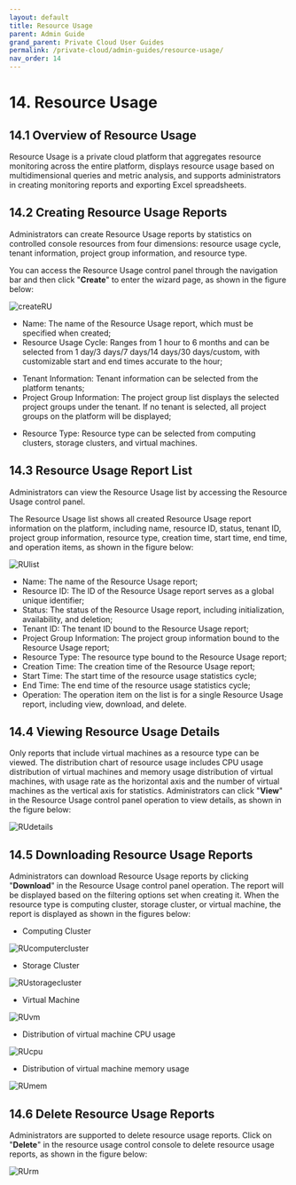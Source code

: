 ```yaml
---
layout: default
title: Resource Usage
parent: Admin Guide
grand_parent: Private Cloud User Guides
permalink: /private-cloud/admin-guides/resource-usage/
nav_order: 14
---
```

# 14. Resource Usage

## 14.1 Overview of Resource Usage

Resource Usage is a private cloud platform that aggregates resource monitoring across the entire platform, displays resource usage based on multidimensional queries and metric analysis, and supports administrators in creating monitoring reports and exporting Excel spreadsheets.

## 14.2 Creating Resource Usage Reports

Administrators can create Resource Usage reports by statistics on controlled console resources from four dimensions: resource usage cycle, tenant information, project group information, and resource type.

You can access the Resource Usage control panel through the navigation bar and then click "**Create**" to enter the wizard page, as shown in the figure below:

![createRU](/assets/images/adminguide/createRU.png)

* Name: The name of the Resource Usage report, which must be specified when created;
* Resource Usage Cycle: Ranges from 1 hour to 6 months and can be selected from 1 day/3 days/7 days/14 days/30 days/custom, with customizable start and end times accurate to the hour;
- Tenant Information: Tenant information can be selected from the platform tenants;
- Project Group Information: The project group list displays the selected project groups under the tenant. If no tenant is selected, all project groups on the platform will be displayed;
* Resource Type: Resource type can be selected from computing clusters, storage clusters, and virtual machines.

## 14.3 Resource Usage Report List

Administrators can view the Resource Usage list by accessing the Resource Usage control panel.

The Resource Usage list shows all created Resource Usage report information on the platform, including name, resource ID, status, tenant ID, project group information, resource type, creation time, start time, end time, and operation items, as shown in the figure below:

![RUlist](/assets/images/adminguide/RUlist.png)

- Name: The name of the Resource Usage report;
- Resource ID: The ID of the Resource Usage report serves as a global unique identifier;
- Status: The status of the Resource Usage report, including initialization, availability, and deletion;
- Tenant ID: The tenant ID bound to the Resource Usage report;
- Project Group Information: The project group information bound to the Resource Usage report;
- Resource Type: The resource type bound to the Resource Usage report;
- Creation Time: The creation time of the Resource Usage report;
- Start Time: The start time of the resource usage statistics cycle;
- End Time: The end time of the resource usage statistics cycle;
- Operation: The operation item on the list is for a single Resource Usage report, including view, download, and delete.

## 14.4 Viewing Resource Usage Details

Only reports that include virtual machines as a resource type can be viewed. The distribution chart of resource usage includes CPU usage distribution of virtual machines and memory usage distribution of virtual machines, with usage rate as the horizontal axis and the number of virtual machines as the vertical axis for statistics. Administrators can click "**View**" in the Resource Usage control panel operation to view details, as shown in the figure below:

![RUdetails](/assets/images/adminguide/RUdetails.png)

## 14.5 Downloading Resource Usage Reports

Administrators can download Resource Usage reports by clicking "**Download**" in the Resource Usage control panel operation. The report will be displayed based on the filtering options set when creating it. When the resource type is computing cluster, storage cluster, or virtual machine, the report is displayed as shown in the figures below:

* Computing Cluster

![RUcomputercluster](/assets/images/adminguide/RUcomputercluster.png)

* Storage Cluster

![RUstoragecluster](/assets/images/adminguide/RUstoragecluster.png)

* Virtual Machine

![RUvm](/assets/images/adminguide/RUvm.png)

* Distribution of virtual machine CPU usage

![RUcpu](/assets/images/adminguide/RUcpu.png)

* Distribution of virtual machine memory usage

![RUmem](/assets/images/adminguide/RUmem.png)

## 14.6 Delete Resource Usage Reports

Administrators are supported to delete resource usage reports. Click on "**Delete**" in the resource usage control console to delete resource usage reports, as shown in the figure below:

![RUrm](/assets/images/adminguide/RUrm.png)

